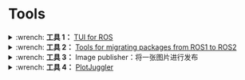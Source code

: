 # Tools

<details>
    <summary>:wrench: <b>工具 1：</b>
        <a href="https://github.com/eduidl/rtui">TUI for ROS</a>
    </summary>
</details>

<details>
    <summary>:wrench: <b>工具 2：</b>
        <a href="https://github.com/awslabs/ros2-migration-tools">Tools for migrating packages from ROS1 to ROS2</a>
    </summary>
</details>

<details>
    <summary>:wrench: <b>工具 3：</b>
        <a>Image publisher：将一张图片进行发布</a>      
    </summary>

```bash
# 重映射主题名
(ROS1) $ rosrun image_publisher image_publisher img.jpeg __name:= __ns:= image_raw:=/sensing/camera0/image_raw
```

</details>

<details>
    <summary>:wrench: <b>工具 4：</b>
        <a href="https://github.com/facontidavide/PlotJuggler">PlotJuggler</a>
    </summary>

```bash
$ sudo apt install ros-$ROS_DISTRO-plotjuggler-ros
```

</details>